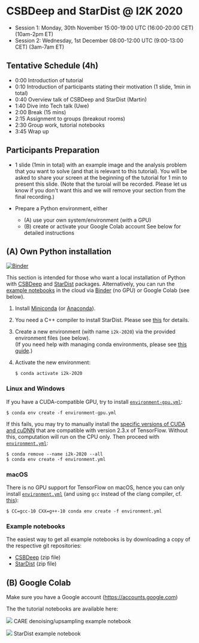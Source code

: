 # CSBDeep and StarDist @ I2K 2020

* Session 1: Monday, 30th November  15:00-19:00 UTC (16:00-20:00 CET) (10am-2pm ET)
* Session 2: Wednesday, 1st December 08:00-12:00 UTC (9:00-13:00 CET) (3am-7am ET)


## Tentative Schedule (4h)

* 0:00   Introduction of tutorial 
* 0:10   Introduction of participants stating their motivation (1 slide, 1min in total)
* 0:40   Overview talk of CSBDeep and StarDist (Martin)
* 1:40   Dive into Tech talk (Uwe)
* 2:00   Break (15 mins)    
* 2:15   Assignment to groups (breakout rooms)    
* 2:30   Group work, tutorial notebooks  
* 3:45   Wrap up 


## Participants Preparation 

* 1 slide (1min in total) with an example image and the analysis problem that you want to solve (and that is relevant to this tutorial). 
You will be asked to share your screen at the beginning of the tutorial for 1 min to present this slide. (Note that the turoial will be recorded. Please let us know if you don't want this and we will remove your section from the final recording.)  

* Prepare a Python environment, either
    - (A) use your own system/environment (with a GPU)
    - (B) create or activate your Google Colab account
  See below for detailed instructions

## (A) Own Python installation

[![Binder](https://mybinder.org/badge_logo.svg)](https://mybinder.org/v2/gh/maweigert/stardist-i2k/HEAD)

This section is intended for those who want a local installation of Python with [CSBDeep](https://github.com/CSBDeep/CSBDeep) and [StarDist](https://github.com/mpicbg-csbd/stardist) packages. Alternatively, you can run the [example notebooks](#example-notebooks) in the cloud via [Binder](https://mybinder.org/v2/gh/maweigert/stardist-i2k/HEAD) (no GPU) or Google Colab (see below).

1. Install [Miniconda](https://docs.conda.io/en/latest/miniconda.html) (or [Anaconda](https://www.anaconda.com/distribution/)).
2. You need a C++ compiler to install StarDist. Please see [this](https://github.com/mpicbg-csbd/stardist#troubleshooting) for details.
3. Create a new environment (with name `i2k-2020`) via the provided environment files (see below).  
   (If you need help with managing conda environments, please see [this guide](https://docs.conda.io/projects/conda/en/latest/user-guide/tasks/manage-environments.html).)
4. Activate the new environment:

   ```console
   $ conda activate i2k-2020
   ```

### Linux and Windows

If you have a CUDA-compatible GPU, try to install [`environment-gpu.yml`](https://github.com/maweigert/stardist-i2k/blob/main/environment-gpu.yml?raw=1):
```console
$ conda env create -f environment-gpu.yml
```

If this fails, you may try to manually install the [specific versions of CUDA and cuDNN](https://www.tensorflow.org/install/gpu#software_requirements) that are compatible with version 2.3.x of TensorFlow. Without this, computation will run on the CPU only. Then proceed with [`environment.yml`](https://github.com/maweigert/stardist-i2k/blob/main/environment.yml?raw=1):
```console
$ conda remove --name i2k-2020 --all
$ conda env create -f environment.yml
```

### macOS

There is no GPU support for TensorFlow on macOS, hence you can only install [`environment.yml`](https://github.com/maweigert/stardist-i2k/blob/main/environment.yml?raw=1) (and using `gcc` instead of the clang compiler, cf. [this](https://github.com/mpicbg-csbd/stardist#macos)):

```console
$ CC=gcc-10 CXX=g++-10 conda env create -f environment.yml
```

### Example notebooks

The easiest way to get all example notebooks is by downloading a copy of the respective git repositories:

- [CSBDeep](https://github.com/CSBDeep/CSBDeep/archive/dev.zip) (zip file)
- [StarDist](https://github.com/mpicbg-csbd/stardist/archive/dev.zip) (zip file)

## (B) Google Colab 

Make sure you have a Google account (https://accounts.google.com)

The the tutorial notebooks are available here:

[![](https://colab.research.google.com/assets/colab-badge.svg)](https://colab.research.google.com/github/maweigert/stardist-i2k/blob/main/notebooks/care_example_denoising_upsampling_2D_colab.ipynb) CARE denoising/upsampling example notebook
 
[![](https://colab.research.google.com/assets/colab-badge.svg)](https://colab.research.google.com/github/maweigert/stardist-i2k/blob/main/notebooks/stardist_example_2D_colab.ipynb) StarDist example notebook
